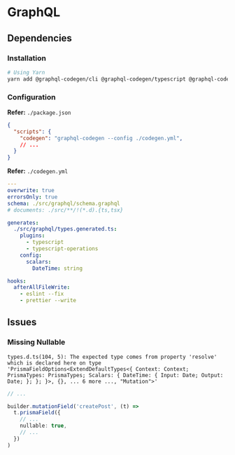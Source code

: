 # GraphQL

## Dependencies

### Installation

```sh
# Using Yarn
yarn add @graphql-codegen/cli @graphql-codegen/typescript @graphql-codegen/typescript-operations --dev
```

### Configuration

**Refer:** `./package.json`

```json
{
  "scripts": {
    "codegen": "graphql-codegen --config ./codegen.yml",
    // ...
  }
}
```

**Refer:** `./codegen.yml`

```yml
---
overwrite: true
errorsOnly: true
schema: ./src/graphql/schema.graphql
# documents: ./src/**/!(*.d).{ts,tsx}

generates:
  ./src/graphql/types.generated.ts:
    plugins:
      - typescript
      - typescript-operations
    config:
      scalars:
        DateTime: string

hooks:
  afterAllFileWrite:
    - eslint --fix
    - prettier --write
```

## Issues

### Missing Nullable

```log
types.d.ts(104, 5): The expected type comes from property 'resolve' which is declared here on type 'PrismaFieldOptions<ExtendDefaultTypes<{ Context: Context; PrismaTypes: PrismaTypes; Scalars: { DateTime: { Input: Date; Output: Date; }; }; }>, {}, ... 6 more ..., "Mutation">'
```

```ts
// ...

builder.mutationField('createPost', (t) =>
  t.prismaField({
    // ...
    nullable: true,
    // ...
  })
)
```
